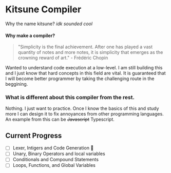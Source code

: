 # Kitsune Compiler

Why the name kitsune?
_idk sounded cool_

#### Why make a compiler?

> "Simplicity is the final achievement. After one has played a vast
> quantity of notes and more notes, it is simplicity that emerges as the crowning
> reward of art." - Frédéric Chopin

Wanted to understand code execution at a low-level.
I am still building this and I just know that hard concepts
in this field are vital. It is guaranteed that I will
become better programmer by taking the challenging route in 
the beggining.

### What is different about this compiler from the rest.

Nothing. I just want to practice. Once I know the basics of this and
study more I can design it to fix annoyances from other programming
languages. An example from this can be ~~Javascript~~ Typescript.

## Current Progress

- [ ] Lexer, Intigers and Code Generation :hammer:
- [ ] Unary, Binary Operators and local variables 
- [ ] Conditionals and Compound Statements
- [ ] Loops, Functions, and Global Variables
